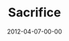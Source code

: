 ---
layout: message
category: message
series: "Game Changers"
title: "Sacrifice"
date: 2012-04-07-00-00
message_id: 721
audio: "http://s3.amazonaws.com/crossroads-media/messages/audio/gamechangers_05.mp3"
audio-duration: "40:21"
program: "http://s3.amazonaws.com/crossroads-media/documents/04_07-08_12Program.pdf"
description: "Brian Tome talks about Jesus, the ultimate game changer and how it takes sacrifice to change the game."
video: "http://s3.amazonaws.com/crossroads-media/messages/video/gamechangers_05.mp4"
video-duration: "40:26"
yt-embed-url: "//www.youtube.com/embed/gC7JCzyaSaY"
video-image: "http://s3.amazonaws.com/crossroads-media/images/gamechangers_05_still.jpg"
tag: 
 - brian-tome
 - easter
 - mother-teresa
 - sacrifice
explicit: false
---